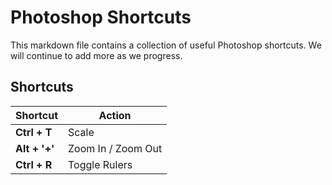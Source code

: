 # Photoshop Shortcuts

This markdown file contains a collection of useful Photoshop shortcuts. We will continue to add more as we progress.

## Shortcuts

| Shortcut        | Action           |
|-----------------|------------------|
| **Ctrl + T**    | Scale            |
| **Alt + '+'**   | Zoom In / Zoom Out|
| **Ctrl + R**    | Toggle Rulers    |

